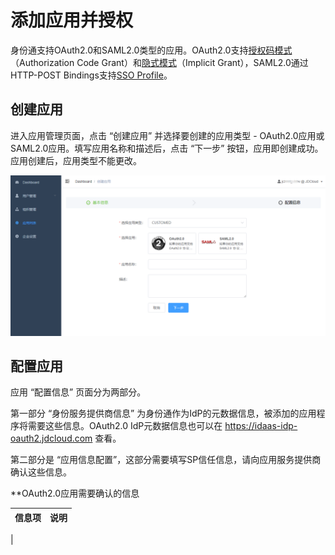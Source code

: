 # 添加应用并授权

身份通支持OAuth2.0和SAML2.0类型的应用。OAuth2.0支持[授权码模式](https://tools.ietf.org/html/rfc6749#page-24)（Authorization Code Grant）和[隐式模式](https://tools.ietf.org/html/rfc6749#page-31)（Implicit Grant），SAML2.0通过HTTP-POST Bindings支持[SSO Profile](https://docs.oasis-open.org/security/saml/v2.0/saml-profiles-2.0-os.pdf)。

## 创建应用

进入应用管理页面，点击 “创建应用” 并选择要创建的应用类型 - OAuth2.0应用或SAML2.0应用。填写应用名称和描述后，点击 “下一步” 按钮，应用即创建成功。应用创建后，应用类型不能更改。

![创建应用](../../../../image/IDaaS/create-app-0.png)

## 配置应用

应用 “配置信息” 页面分为两部分。

第一部分 “身份服务提供商信息” 为身份通作为IdP的元数据信息，被添加的应用程序将需要这些信息。OAuth2.0 IdP元数据信息也可以在 https://idaas-idp-oauth2.jdcloud.com 查看。

第二部分是 “应用信息配置”，这部分需要填写SP信任信息，请向应用服务提供商确认这些信息。

**OAuth2.0应用需要确认的信息

| 信息项 | 说明 |
|-------|------|
|
